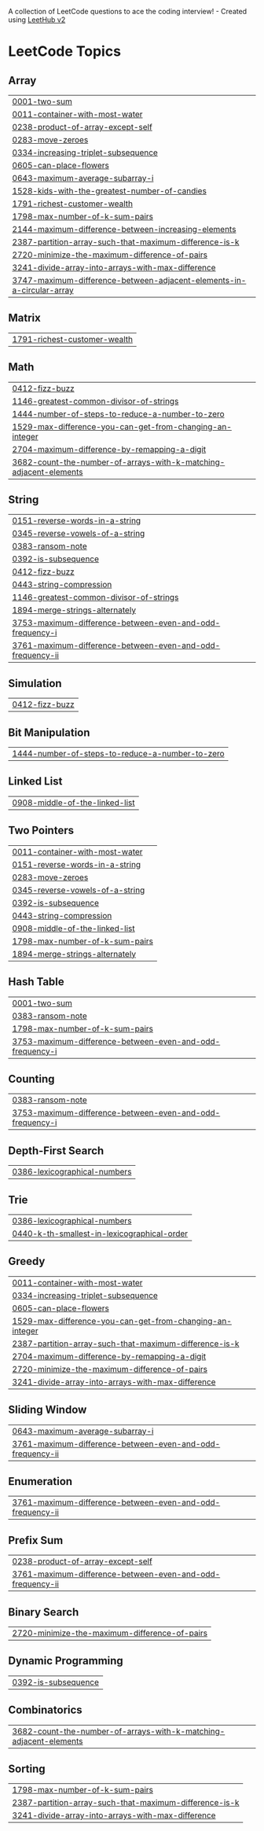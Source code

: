 A collection of LeetCode questions to ace the coding interview! - Created using [LeetHub v2](https://github.com/arunbhardwaj/LeetHub-2.0)
<!---LeetCode Topics Start-->
# LeetCode Topics
## Array
|  |
| ------- |
| [0001-two-sum](https://github.com/jaichanaditya03/Leetcode/tree/master/0001-two-sum) |
| [0011-container-with-most-water](https://github.com/jaichanaditya03/Leetcode/tree/master/0011-container-with-most-water) |
| [0238-product-of-array-except-self](https://github.com/jaichanaditya03/Leetcode/tree/master/0238-product-of-array-except-self) |
| [0283-move-zeroes](https://github.com/jaichanaditya03/Leetcode/tree/master/0283-move-zeroes) |
| [0334-increasing-triplet-subsequence](https://github.com/jaichanaditya03/Leetcode/tree/master/0334-increasing-triplet-subsequence) |
| [0605-can-place-flowers](https://github.com/jaichanaditya03/Leetcode/tree/master/0605-can-place-flowers) |
| [0643-maximum-average-subarray-i](https://github.com/jaichanaditya03/Leetcode/tree/master/0643-maximum-average-subarray-i) |
| [1528-kids-with-the-greatest-number-of-candies](https://github.com/jaichanaditya03/Leetcode/tree/master/1528-kids-with-the-greatest-number-of-candies) |
| [1791-richest-customer-wealth](https://github.com/jaichanaditya03/Leetcode/tree/master/1791-richest-customer-wealth) |
| [1798-max-number-of-k-sum-pairs](https://github.com/jaichanaditya03/Leetcode/tree/master/1798-max-number-of-k-sum-pairs) |
| [2144-maximum-difference-between-increasing-elements](https://github.com/jaichanaditya03/Leetcode/tree/master/2144-maximum-difference-between-increasing-elements) |
| [2387-partition-array-such-that-maximum-difference-is-k](https://github.com/jaichanaditya03/Leetcode/tree/master/2387-partition-array-such-that-maximum-difference-is-k) |
| [2720-minimize-the-maximum-difference-of-pairs](https://github.com/jaichanaditya03/Leetcode/tree/master/2720-minimize-the-maximum-difference-of-pairs) |
| [3241-divide-array-into-arrays-with-max-difference](https://github.com/jaichanaditya03/Leetcode/tree/master/3241-divide-array-into-arrays-with-max-difference) |
| [3747-maximum-difference-between-adjacent-elements-in-a-circular-array](https://github.com/jaichanaditya03/Leetcode/tree/master/3747-maximum-difference-between-adjacent-elements-in-a-circular-array) |
## Matrix
|  |
| ------- |
| [1791-richest-customer-wealth](https://github.com/jaichanaditya03/Leetcode/tree/master/1791-richest-customer-wealth) |
## Math
|  |
| ------- |
| [0412-fizz-buzz](https://github.com/jaichanaditya03/Leetcode/tree/master/0412-fizz-buzz) |
| [1146-greatest-common-divisor-of-strings](https://github.com/jaichanaditya03/Leetcode/tree/master/1146-greatest-common-divisor-of-strings) |
| [1444-number-of-steps-to-reduce-a-number-to-zero](https://github.com/jaichanaditya03/Leetcode/tree/master/1444-number-of-steps-to-reduce-a-number-to-zero) |
| [1529-max-difference-you-can-get-from-changing-an-integer](https://github.com/jaichanaditya03/Leetcode/tree/master/1529-max-difference-you-can-get-from-changing-an-integer) |
| [2704-maximum-difference-by-remapping-a-digit](https://github.com/jaichanaditya03/Leetcode/tree/master/2704-maximum-difference-by-remapping-a-digit) |
| [3682-count-the-number-of-arrays-with-k-matching-adjacent-elements](https://github.com/jaichanaditya03/Leetcode/tree/master/3682-count-the-number-of-arrays-with-k-matching-adjacent-elements) |
## String
|  |
| ------- |
| [0151-reverse-words-in-a-string](https://github.com/jaichanaditya03/Leetcode/tree/master/0151-reverse-words-in-a-string) |
| [0345-reverse-vowels-of-a-string](https://github.com/jaichanaditya03/Leetcode/tree/master/0345-reverse-vowels-of-a-string) |
| [0383-ransom-note](https://github.com/jaichanaditya03/Leetcode/tree/master/0383-ransom-note) |
| [0392-is-subsequence](https://github.com/jaichanaditya03/Leetcode/tree/master/0392-is-subsequence) |
| [0412-fizz-buzz](https://github.com/jaichanaditya03/Leetcode/tree/master/0412-fizz-buzz) |
| [0443-string-compression](https://github.com/jaichanaditya03/Leetcode/tree/master/0443-string-compression) |
| [1146-greatest-common-divisor-of-strings](https://github.com/jaichanaditya03/Leetcode/tree/master/1146-greatest-common-divisor-of-strings) |
| [1894-merge-strings-alternately](https://github.com/jaichanaditya03/Leetcode/tree/master/1894-merge-strings-alternately) |
| [3753-maximum-difference-between-even-and-odd-frequency-i](https://github.com/jaichanaditya03/Leetcode/tree/master/3753-maximum-difference-between-even-and-odd-frequency-i) |
| [3761-maximum-difference-between-even-and-odd-frequency-ii](https://github.com/jaichanaditya03/Leetcode/tree/master/3761-maximum-difference-between-even-and-odd-frequency-ii) |
## Simulation
|  |
| ------- |
| [0412-fizz-buzz](https://github.com/jaichanaditya03/Leetcode/tree/master/0412-fizz-buzz) |
## Bit Manipulation
|  |
| ------- |
| [1444-number-of-steps-to-reduce-a-number-to-zero](https://github.com/jaichanaditya03/Leetcode/tree/master/1444-number-of-steps-to-reduce-a-number-to-zero) |
## Linked List
|  |
| ------- |
| [0908-middle-of-the-linked-list](https://github.com/jaichanaditya03/Leetcode/tree/master/0908-middle-of-the-linked-list) |
## Two Pointers
|  |
| ------- |
| [0011-container-with-most-water](https://github.com/jaichanaditya03/Leetcode/tree/master/0011-container-with-most-water) |
| [0151-reverse-words-in-a-string](https://github.com/jaichanaditya03/Leetcode/tree/master/0151-reverse-words-in-a-string) |
| [0283-move-zeroes](https://github.com/jaichanaditya03/Leetcode/tree/master/0283-move-zeroes) |
| [0345-reverse-vowels-of-a-string](https://github.com/jaichanaditya03/Leetcode/tree/master/0345-reverse-vowels-of-a-string) |
| [0392-is-subsequence](https://github.com/jaichanaditya03/Leetcode/tree/master/0392-is-subsequence) |
| [0443-string-compression](https://github.com/jaichanaditya03/Leetcode/tree/master/0443-string-compression) |
| [0908-middle-of-the-linked-list](https://github.com/jaichanaditya03/Leetcode/tree/master/0908-middle-of-the-linked-list) |
| [1798-max-number-of-k-sum-pairs](https://github.com/jaichanaditya03/Leetcode/tree/master/1798-max-number-of-k-sum-pairs) |
| [1894-merge-strings-alternately](https://github.com/jaichanaditya03/Leetcode/tree/master/1894-merge-strings-alternately) |
## Hash Table
|  |
| ------- |
| [0001-two-sum](https://github.com/jaichanaditya03/Leetcode/tree/master/0001-two-sum) |
| [0383-ransom-note](https://github.com/jaichanaditya03/Leetcode/tree/master/0383-ransom-note) |
| [1798-max-number-of-k-sum-pairs](https://github.com/jaichanaditya03/Leetcode/tree/master/1798-max-number-of-k-sum-pairs) |
| [3753-maximum-difference-between-even-and-odd-frequency-i](https://github.com/jaichanaditya03/Leetcode/tree/master/3753-maximum-difference-between-even-and-odd-frequency-i) |
## Counting
|  |
| ------- |
| [0383-ransom-note](https://github.com/jaichanaditya03/Leetcode/tree/master/0383-ransom-note) |
| [3753-maximum-difference-between-even-and-odd-frequency-i](https://github.com/jaichanaditya03/Leetcode/tree/master/3753-maximum-difference-between-even-and-odd-frequency-i) |
## Depth-First Search
|  |
| ------- |
| [0386-lexicographical-numbers](https://github.com/jaichanaditya03/Leetcode/tree/master/0386-lexicographical-numbers) |
## Trie
|  |
| ------- |
| [0386-lexicographical-numbers](https://github.com/jaichanaditya03/Leetcode/tree/master/0386-lexicographical-numbers) |
| [0440-k-th-smallest-in-lexicographical-order](https://github.com/jaichanaditya03/Leetcode/tree/master/0440-k-th-smallest-in-lexicographical-order) |
## Greedy
|  |
| ------- |
| [0011-container-with-most-water](https://github.com/jaichanaditya03/Leetcode/tree/master/0011-container-with-most-water) |
| [0334-increasing-triplet-subsequence](https://github.com/jaichanaditya03/Leetcode/tree/master/0334-increasing-triplet-subsequence) |
| [0605-can-place-flowers](https://github.com/jaichanaditya03/Leetcode/tree/master/0605-can-place-flowers) |
| [1529-max-difference-you-can-get-from-changing-an-integer](https://github.com/jaichanaditya03/Leetcode/tree/master/1529-max-difference-you-can-get-from-changing-an-integer) |
| [2387-partition-array-such-that-maximum-difference-is-k](https://github.com/jaichanaditya03/Leetcode/tree/master/2387-partition-array-such-that-maximum-difference-is-k) |
| [2704-maximum-difference-by-remapping-a-digit](https://github.com/jaichanaditya03/Leetcode/tree/master/2704-maximum-difference-by-remapping-a-digit) |
| [2720-minimize-the-maximum-difference-of-pairs](https://github.com/jaichanaditya03/Leetcode/tree/master/2720-minimize-the-maximum-difference-of-pairs) |
| [3241-divide-array-into-arrays-with-max-difference](https://github.com/jaichanaditya03/Leetcode/tree/master/3241-divide-array-into-arrays-with-max-difference) |
## Sliding Window
|  |
| ------- |
| [0643-maximum-average-subarray-i](https://github.com/jaichanaditya03/Leetcode/tree/master/0643-maximum-average-subarray-i) |
| [3761-maximum-difference-between-even-and-odd-frequency-ii](https://github.com/jaichanaditya03/Leetcode/tree/master/3761-maximum-difference-between-even-and-odd-frequency-ii) |
## Enumeration
|  |
| ------- |
| [3761-maximum-difference-between-even-and-odd-frequency-ii](https://github.com/jaichanaditya03/Leetcode/tree/master/3761-maximum-difference-between-even-and-odd-frequency-ii) |
## Prefix Sum
|  |
| ------- |
| [0238-product-of-array-except-self](https://github.com/jaichanaditya03/Leetcode/tree/master/0238-product-of-array-except-self) |
| [3761-maximum-difference-between-even-and-odd-frequency-ii](https://github.com/jaichanaditya03/Leetcode/tree/master/3761-maximum-difference-between-even-and-odd-frequency-ii) |
## Binary Search
|  |
| ------- |
| [2720-minimize-the-maximum-difference-of-pairs](https://github.com/jaichanaditya03/Leetcode/tree/master/2720-minimize-the-maximum-difference-of-pairs) |
## Dynamic Programming
|  |
| ------- |
| [0392-is-subsequence](https://github.com/jaichanaditya03/Leetcode/tree/master/0392-is-subsequence) |
## Combinatorics
|  |
| ------- |
| [3682-count-the-number-of-arrays-with-k-matching-adjacent-elements](https://github.com/jaichanaditya03/Leetcode/tree/master/3682-count-the-number-of-arrays-with-k-matching-adjacent-elements) |
## Sorting
|  |
| ------- |
| [1798-max-number-of-k-sum-pairs](https://github.com/jaichanaditya03/Leetcode/tree/master/1798-max-number-of-k-sum-pairs) |
| [2387-partition-array-such-that-maximum-difference-is-k](https://github.com/jaichanaditya03/Leetcode/tree/master/2387-partition-array-such-that-maximum-difference-is-k) |
| [3241-divide-array-into-arrays-with-max-difference](https://github.com/jaichanaditya03/Leetcode/tree/master/3241-divide-array-into-arrays-with-max-difference) |
<!---LeetCode Topics End-->